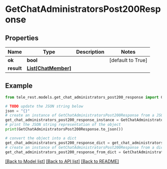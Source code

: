# GetChatAdministratorsPost200Response


## Properties

Name | Type | Description | Notes
------------ | ------------- | ------------- | -------------
**ok** | **bool** |  | [default to True]
**result** | [**List[ChatMember]**](ChatMember.md) |  | 

## Example

```python
from tele_rest.models.get_chat_administrators_post200_response import GetChatAdministratorsPost200Response

# TODO update the JSON string below
json = "{}"
# create an instance of GetChatAdministratorsPost200Response from a JSON string
get_chat_administrators_post200_response_instance = GetChatAdministratorsPost200Response.from_json(json)
# print the JSON string representation of the object
print(GetChatAdministratorsPost200Response.to_json())

# convert the object into a dict
get_chat_administrators_post200_response_dict = get_chat_administrators_post200_response_instance.to_dict()
# create an instance of GetChatAdministratorsPost200Response from a dict
get_chat_administrators_post200_response_from_dict = GetChatAdministratorsPost200Response.from_dict(get_chat_administrators_post200_response_dict)
```
[[Back to Model list]](../README.md#documentation-for-models) [[Back to API list]](../README.md#documentation-for-api-endpoints) [[Back to README]](../README.md)


